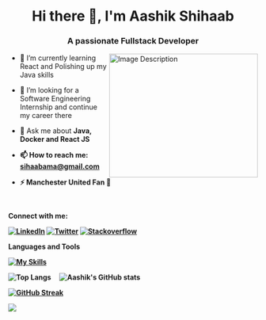 

<h1 align="center"> Hi there 👋, I'm Aashik Shihaab </h1>
<h3 align="center"> A passionate Fullstack Developer </h2>

<img src="https://github.com/aashikkk/aashikkk/assets/82132513/961e1395-70ed-463d-b1d1-fbb5952fd2c1" alt="Image Description" align="right" width="300" height="250">

* 🌱 I’m currently learning React and Polishing up my Java skills
  
* 🤔 I’m looking for a Software Engineering Internship and continue my career there
          
* 💬 Ask me about <b>Java, Docker and React JS <b/>
  
* 📫 How to reach me: sihaabama@gmail.com
  
* ⚡ Manchester United Fan 👹

<br/>

**Connect with me:** 

[![LinkedIn](https://skillicons.dev/icons?i=linkedin&theme=light)](https://www.linkedin.com/in/aashik-shihaab/)
[![Twitter](https://skillicons.dev/icons?i=twitter)]([https://skillicons.dev](https://twitter.com/AashikSihaab))
[![Stackoverflow](https://skillicons.dev/icons?i=stackoverflow)]([https://skillicons.dev](https://stackoverflow.com/users/20332294/aashik-sihaab))

**Languages and Tools** <br/>

[![My Skills](https://skillicons.dev/icons?i=java,docker,spring,androidstudio,aws,azure,css,html,js,ts,linux,git,react,vscode,maven,nodejs,idea,vim,php,gitlab,postman,py,mongodb,mysql,gradle,ai,ps,xd,figma,flutter,&theme=light)](https://skillicons.dev)

![Top Langs](https://github-readme-stats.vercel.app/api/top-langs/?username=aashikkk&layout=compact)
&nbsp;  &nbsp;
![Aashik's GitHub stats](https://github-readme-stats.vercel.app/api?username=aashikkk&show_icons=true&theme=dark)

[![GitHub Streak](https://streak-stats.demolab.com/?user=aashikkk&theme=vue-dark)](https://git.io/streak-stats)




![](https://komarev.com/ghpvc/?username=aashikkk&style=plastic)
<!--
**aashikkk/aashikkk** is a ✨ _special_ ✨ repository because its `README.md` (this file) appears on your GitHub profile.

Here are some ideas to get you started:

- 🔭 I’m currently working on ...
- 🌱 I’m currently learning ...
- 👯 I’m looking to collaborate on ...
- 🤔 I’m looking for help with ...
- 

- 😄 Pronouns: ...
- ⚡ Fun fact: ...
-->
